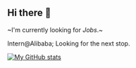 ## Hi there 👋

~I'm currently looking for *Jobs*.~

Intern@Alibaba; Looking for the next stop.

[![My GitHub stats](https://github-readme-stats.vercel.app/api?username=a48zhang)](https://github.com/anuraghazra/github-readme-stats)

<!--
**a48zhang/a48zhang** is a ✨ _special_ ✨ repository because its `README.md` (this file) appears on your GitHub profile.

Here are some ideas to get you started:

- 🔭 I’m currently working on ...
- 🌱 I’m currently learning ...
- 👯 I’m looking to collaborate on ...
- 🤔 I’m looking for help with ...
- 💬 Ask me about ...
- 📫 How to reach me: ...
- 😄 Pronouns: ...
- ⚡ Fun fact: ...
-->
